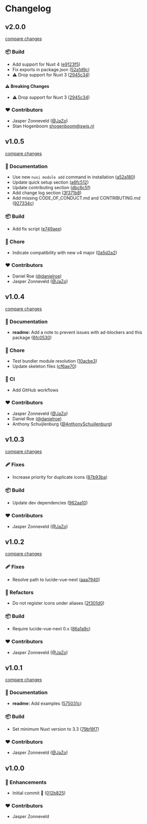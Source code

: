 # Changelog


## v2.0.0

[compare changes](https://github.com/swisnl/nuxt-lucide-icons/compare/v1.0.5...v2.0.0)

### 📦 Build

- Add support for Nuxt 4 ([e9123f5](https://github.com/swisnl/nuxt-lucide-icons/commit/e9123f5))
- Fix exports in package.json ([52a1d9c](https://github.com/swisnl/nuxt-lucide-icons/commit/52a1d9c))
- ⚠️  Drop support for Nuxt 3 ([2945c34](https://github.com/swisnl/nuxt-lucide-icons/commit/2945c34))

#### ⚠️ Breaking Changes

- ⚠️  Drop support for Nuxt 3 ([2945c34](https://github.com/swisnl/nuxt-lucide-icons/commit/2945c34))

### ❤️ Contributors

- Jasper Zonneveld ([@JaZo](https://github.com/JaZo))
- Stan Hogenboom <shogenboom@swis.nl>

## v1.0.5

[compare changes](https://github.com/swisnl/nuxt-lucide-icons/compare/v1.0.4...v1.0.5)

### 📖 Documentation

- Use new `nuxi module add` command in installation ([a52a180](https://github.com/swisnl/nuxt-lucide-icons/commit/a52a180))
- Update quick setup section ([a6fc512](https://github.com/swisnl/nuxt-lucide-icons/commit/a6fc512))
- Update contributing section ([dbc6c5f](https://github.com/swisnl/nuxt-lucide-icons/commit/dbc6c5f))
- Add change log section ([3f371b8](https://github.com/swisnl/nuxt-lucide-icons/commit/3f371b8))
- Add missing CODE_OF_CONDUCT.md and CONTRIBUTING.md ([927334c](https://github.com/swisnl/nuxt-lucide-icons/commit/927334c))

### 📦 Build

- Add fix script ([e749aee](https://github.com/swisnl/nuxt-lucide-icons/commit/e749aee))

### 🏡 Chore

- Indicate compatibility with new v4 major ([0a5d2a2](https://github.com/swisnl/nuxt-lucide-icons/commit/0a5d2a2))

### ❤️ Contributors

- Daniel Roe ([@danielroe](http://github.com/danielroe))
- Jasper Zonneveld ([@JaZo](http://github.com/JaZo))

## v1.0.4

[compare changes](https://github.com/swisnl/nuxt-lucide-icons/compare/v1.0.3...v1.0.4)

### 📖 Documentation

- **readme:** Add a note to prevent issues with ad-blockers and this package ([6fc0530](https://github.com/swisnl/nuxt-lucide-icons/commit/6fc0530))

### 🏡 Chore

- Test bundler module resolution ([10acbe3](https://github.com/swisnl/nuxt-lucide-icons/commit/10acbe3))
- Update skeleton files ([cf6ae70](https://github.com/swisnl/nuxt-lucide-icons/commit/cf6ae70))

### 🤖 CI

- Add GitHub workflows

### ❤️ Contributors

- Jasper Zonneveld ([@JaZo](http://github.com/JaZo))
- Daniel Roe ([@danielroe](http://github.com/danielroe))
- Anthony Schuijlenburg ([@AnthonySchuijlenburg](http://github.com/AnthonySchuijlenburg))

## v1.0.3

[compare changes](https://github.com/swisnl/nuxt-lucide-icons/compare/v1.0.2...v1.0.3)

### 🩹 Fixes

- Increase priority for duplicate icons ([87b93ba](https://github.com/swisnl/nuxt-lucide-icons/commit/87b93ba))

### 📦 Build

- Update dev dependencies ([962aa10](https://github.com/swisnl/nuxt-lucide-icons/commit/962aa10))

### ❤️ Contributors

- Jasper Zonneveld ([@JaZo](http://github.com/JaZo))

## v1.0.2

[compare changes](https://github.com/swisnl/nuxt-lucide-icons/compare/v1.0.1...v1.0.2)


### 🩹 Fixes

  - Resolve path to lucide-vue-next ([aaa7940](https://github.com/swisnl/nuxt-lucide-icons/commit/aaa7940))

### 💅 Refactors

  - Do not register icons under aliases ([2f301d0](https://github.com/swisnl/nuxt-lucide-icons/commit/2f301d0))

### 📦 Build

  - Require lucide-vue-next 0.x ([86a1a9c](https://github.com/swisnl/nuxt-lucide-icons/commit/86a1a9c))

### ❤️  Contributors

- Jasper Zonneveld ([@JaZo](http://github.com/JaZo))

## v1.0.1

[compare changes](https://github.com/swisnl/nuxt-lucide-icons/compare/v1.0.0...v1.0.1)


### 📖 Documentation

  - **readme:** Add examples ([575031c](https://github.com/swisnl/nuxt-lucide-icons/commit/575031c))

### 📦 Build

  - Set minimum Nuxt version to 3.3 ([79bf8f7](https://github.com/swisnl/nuxt-lucide-icons/commit/79bf8f7))

### ❤️  Contributors

- Jasper Zonneveld ([@JaZo](http://github.com/JaZo))

## v1.0.0


### 🚀 Enhancements

  - Initial commit 🎉 ([012b825](https://github.com/swisnl/nuxt-lucide-icons/commit/012b825))

### ❤️  Contributors

- Jasper Zonneveld

